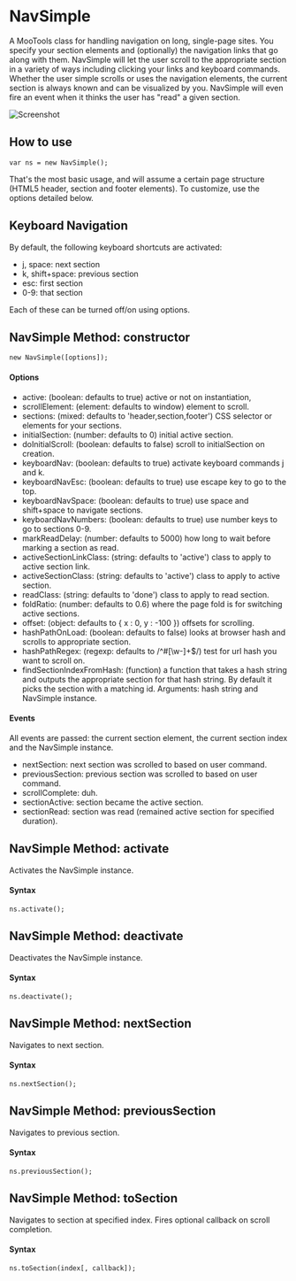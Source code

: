 NavSimple
=========

A MooTools class for handling navigation on long, single-page sites. You specify your
section elements and (optionally) the navigation links that go along with them. 
NavSimple will let the user scroll to the appropriate section in a variety of ways 
including clicking your links and keyboard commands. Whether the user simple scrolls
or uses the navigation elements, the current section is always known and can be
visualized by you. NavSimple will even fire an event when it thinks the user has
"read" a given section.

![Screenshot](http://idisk.me.com/iancollins/Public/Pictures/Skitch/BankSimple_%7C_Home-20101201-232519.png)


How to use
----------

	var ns = new NavSimple();

That's the most basic usage, and will assume a certain page structure (HTML5 header,
section and footer elements). To customize, use the options detailed below.


Keyboard Navigation
-------------------

By default, the following keyboard shortcuts are activated:

* j, space: next section
* k, shift+space: previous section 
* esc: first section
* 0-9: that section

Each of these can be turned off/on using options.


NavSimple Method: constructor
-----------------------------

	new NavSimple([options]);

#### Options

* active: (boolean: defaults to true) active or not on instantiation,
* scrollElement: (element: defaults to window) element to scroll.
* sections: (mixed: defaults to 'header,section,footer') CSS selector or elements for your sections.
* initialSection: (number: defaults to 0) initial active section.
* doInitialScroll: (boolean: defaults to false) scroll to initialSection on creation. 
* keyboardNav: (boolean: defaults to true) activate keyboard commands j and k.
* keyboardNavEsc: (boolean: defaults to true) use escape key to go to the top.
* keyboardNavSpace: (boolean: defaults to true) use space and shift+space to navigate sections.
* keyboardNavNumbers: (boolean: defaults to true) use number keys to go to sections 0-9.
* markReadDelay: (number: defaults to 5000) how long to wait before marking a section as read.
* activeSectionLinkClass: (string: defaults to 'active') class to apply to active section link.
* activeSectionClass: (string: defaults to 'active') class to apply to active section.
* readClass: (string: defaults to 'done') class to apply to read section.
* foldRatio: (number: defaults to 0.6) where the page fold is for switching active sections.
* offset: (object: defaults to { x : 0, y : -100 }) offsets for scrolling.
* hashPathOnLoad: (boolean: defaults to false) looks at browser hash and scrolls to appropriate section.
* hashPathRegex: (regexp: defaults to /^#[\w-]+$/) test for url hash you want to scroll on.
* findSectionIndexFromHash: (function) a function that takes a hash string and 
  outputs the appropriate section for that hash string. By default it picks the section 
  with a matching id. Arguments: hash string and NavSimple instance.

#### Events

All events are passed: the current section element, the current section index and 
the NavSimple instance.

* nextSection: next section was scrolled to based on user command.
* previousSection: previous section was scrolled to based on user command.
* scrollComplete: duh.
* sectionActive: section became the active section.
* sectionRead: section was read (remained active section for specified duration).


NavSimple Method: activate
--------------------------

Activates the NavSimple instance.

#### Syntax

	ns.activate();
	

NavSimple Method: deactivate
----------------------------

Deactivates the NavSimple instance.

#### Syntax

	ns.deactivate();
	

NavSimple Method: nextSection
-----------------------------

Navigates to next section.

#### Syntax

	ns.nextSection();


NavSimple Method: previousSection
---------------------------------

Navigates to previous section.

#### Syntax

	ns.previousSection();


NavSimple Method: toSection
---------------------------

Navigates to section at specified index. Fires optional callback on scroll completion.

#### Syntax

	ns.toSection(index[, callback]);
